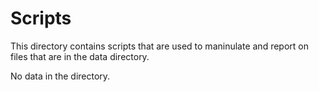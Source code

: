 # Scripts

This directory contains scripts that are used to maninulate and report on files that are in the data directory.

No data in the directory.


